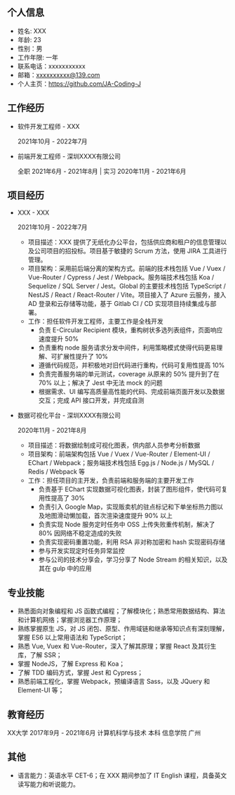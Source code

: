 ## 个人信息

- 姓名: XXX
- 年龄: 23
- 性别：男
- 工作年限: 一年
- 联系电话：xxxxxxxxxxx
- 邮箱：xxxxxxxxxx@139.com
- 个人主页：https://github.com/JA-Coding-J

## 工作经历

- 软件开发工程师 - XXX
  
  2021年10月 - 2022年7月

- 前端开发工程师 - 深圳XXXX有限公司
  
  全职   2021年6月 - 2021年8月        |        实习  2020年11月 - 2021年6月

## 项目经历

- XXX - XXX
  
  2021年10月 - 2022年7月

  - 项目描述：XXX 提供了无纸化办公平台，包括供应商和租户的信息管理以及公司项目的招投标。项目基于敏捷的 Scrum 方法，使用 JIRA 工具进行管理。
  - 项目架构：采用前后端分离的架构方式。前端的技术栈包括 Vue / Vuex / Vue-Router / Cypress / Jest / Webpack。服务端技术栈包括 Koa / Sequelize / SQL Server / Jest。Global 的主要技术栈包括 TypeScript / NestJS / React / React-Router / Vite。项目接入了 Azure 云服务，接入 AD 登录和云存储等功能，基于 Gitlab CI / CD 实现项目持续集成与部署。
  - 工作：担任软件开发工程师，主要工作是全栈开发
    - 负责 E-Circular Recipient 模块，重构树状多选列表组件，页面响应速度提升 50%
    - 负责重构 node 服务请求分发中间件，利用策略模式使得代码更易理解、可扩展性提升了 10%
    - 遵循代码规范，并积极地对旧代码进行重构，代码可复用性提高 10%
    - 负责完善服务端的单元测试，coverage 从原来的 50% 提升到了在 70% 以上；解决了 Jest 中无法 mock 的问题
    - 根据需求、UI 编写高质量高性能的代码、完成前端页面开发以及数据交互；完成 API 接口开发，并完成自测
  
- 数据可视化平台 - 深圳XXXX有限公司	 

  2020年11月 - 2021年8月
  - 项目描述：将数据绘制成可视化图表，供内部人员参考分析数据
  - 项目架构：前端架构包括 Vue / Vuex / Vue-Router / Element-UI / EChart / Webpack；服务端技术栈包括 Egg.js / Node.js / MySQL / Redis / Webpack 等
  - 工作：担任项目的主开发，负责前端和服务端的主要开发工作
    - 负责基于 EChart 实现数据可视化图表，封装了图形组件，使代码可复用性提高了 30%	
    - 负责引入 Google Map，实现贩卖机的驻点标记和下单坐标热力图以及地图滑动懒加载，首次渲染速度提升 90% 以上
    - 负责实现 Node 服务定时任务中 OSS 上传失败重传机制，解决了 80% 因网络不稳定造成的失败
    - 负责实现密码重置功能，利用 RSA 非对称加密和 hash 实现密码存储
    - 参与开发实现定时任务异常监控
    - 参与公司的技术分享会，学习分享了 Node Stream 的相关知识，以及其在 gulp 中的应用


## 专业技能
- 熟悉面向对象编程和 JS 函数式编程；了解模块化；熟悉常用数据结构、算法和计算机网络；掌握浏览器工作原理；
- 熟练掌握原生 JS，对 JS 闭包、原型、作用域链和继承等知识点有深刻理解，掌握 ES6 以上常用语法和 TypeScript；
- 熟悉 Vue, Vuex 和 Vue-Router，深入了解其原理；掌握 React 及其衍生库，了解 SSR；
- 掌握 NodeJS，了解 Express 和 Koa；
- 了解 TDD 编码方式，掌握 Jest 和 Cypress；
- 熟悉前端工程化，掌握 Webpack，预编译语言 Sass，以及 JQuery 和 Element-UI 等；
## 教育经历

  XX大学	2017年9月 - 2021年6月
计算机科学与技术 本科 信息学院	广州

## 其他

- 语言能力：英语水平 CET-6；在 XXX 期间参加了 IT English 课程，具备英文读写能力和听说能力。
